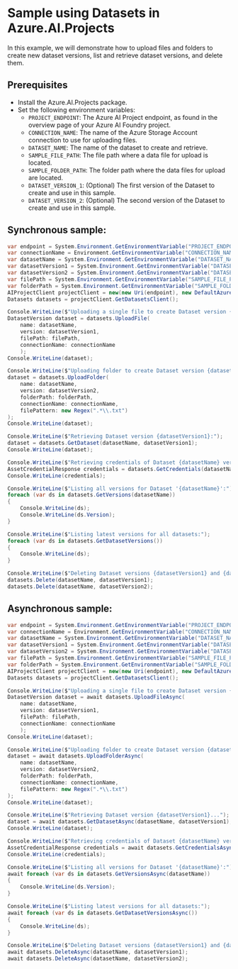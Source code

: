 # Sample using Datasets in Azure.AI.Projects

In this example, we will demonstrate how to upload files and folders to create new dataset versions, list and retrieve dataset versions, and delete them.

## Prerequisites

- Install the Azure.AI.Projects package.
- Set the following environment variables:
  - `PROJECT_ENDPOINT`: The Azure AI Project endpoint, as found in the overview page of your Azure AI Foundry project.
  - `CONNECTION_NAME`: The name of the Azure Storage Account connection to use for uploading files.
  - `DATASET_NAME`: The name of the dataset to create and retrieve.
  - `SAMPLE_FILE_PATH`: The file path where a data file for upload is located.
  - `SAMPLE_FOLDER_PATH`: The folder path where the data files for upload are located.
  - `DATASET_VERSION_1`: (Optional) The first version of the Dataset to create and use in this sample.
  - `DATASET_VERSION_2`: (Optional) The second version of the Dataset to create and use in this sample.

## Synchronous sample:
```C# Snippet:AI_Projects_DatasetsExampleSync
var endpoint = System.Environment.GetEnvironmentVariable("PROJECT_ENDPOINT");
var connectionName = Environment.GetEnvironmentVariable("CONNECTION_NAME");
var datasetName = System.Environment.GetEnvironmentVariable("DATASET_NAME");
var datasetVersion1 = System.Environment.GetEnvironmentVariable("DATASET_VERSION_1") ?? "1.0";
var datasetVersion2 = System.Environment.GetEnvironmentVariable("DATASET_VERSION_2") ?? "2.0";
var filePath = System.Environment.GetEnvironmentVariable("SAMPLE_FILE_PATH") ?? "sample_folder/sample_file1.txt";
var folderPath = System.Environment.GetEnvironmentVariable("SAMPLE_FOLDER_PATH") ?? "sample_folder";
AIProjectClient projectClient = new(new Uri(endpoint), new DefaultAzureCredential());
Datasets datasets = projectClient.GetDatasetsClient();

Console.WriteLine($"Uploading a single file to create Dataset version {datasetVersion1}:");
DatasetVersion dataset = datasets.UploadFile(
    name: datasetName,
    version: datasetVersion1,
    filePath: filePath,
    connectionName: connectionName
    );
Console.WriteLine(dataset);

Console.WriteLine($"Uploading folder to create Dataset version {datasetVersion2}:");
dataset = datasets.UploadFolder(
    name: datasetName,
    version: datasetVersion2,
    folderPath: folderPath,
    connectionName: connectionName,
    filePattern: new Regex(".*\\.txt")
);
Console.WriteLine(dataset);

Console.WriteLine($"Retrieving Dataset version {datasetVersion1}:");
dataset = datasets.GetDataset(datasetName, datasetVersion1);
Console.WriteLine(dataset);

Console.WriteLine($"Retrieving credentials of Dataset {datasetName} version {datasetVersion1}:");
AssetCredentialResponse credentials = datasets.GetCredentials(datasetName, datasetVersion1);
Console.WriteLine(credentials);

Console.WriteLine($"Listing all versions for Dataset '{datasetName}':");
foreach (var ds in datasets.GetVersions(datasetName))
{
    Console.WriteLine(ds);
    Console.WriteLine(ds.Version);
}

Console.WriteLine($"Listing latest versions for all datasets:");
foreach (var ds in datasets.GetDatasetVersions())
{
    Console.WriteLine(ds);
}

Console.WriteLine($"Deleting Dataset versions {datasetVersion1} and {datasetVersion2}:");
datasets.Delete(datasetName, datasetVersion1);
datasets.Delete(datasetName, datasetVersion2);
```


## Asynchronous sample:
```C# Snippet:AI_Projects_DatasetsExampleAsync
var endpoint = System.Environment.GetEnvironmentVariable("PROJECT_ENDPOINT");
var connectionName = Environment.GetEnvironmentVariable("CONNECTION_NAME");
var datasetName = System.Environment.GetEnvironmentVariable("DATASET_NAME");
var datasetVersion1 = System.Environment.GetEnvironmentVariable("DATASET_VERSION_1") ?? "1.0";
var datasetVersion2 = System.Environment.GetEnvironmentVariable("DATASET_VERSION_2") ?? "2.0";
var filePath = System.Environment.GetEnvironmentVariable("SAMPLE_FILE_PATH") ?? "sample_folder/sample_file1.txt";
var folderPath = System.Environment.GetEnvironmentVariable("SAMPLE_FOLDER_PATH") ?? "sample_folder";
AIProjectClient projectClient = new(new Uri(endpoint), new DefaultAzureCredential());
Datasets datasets = projectClient.GetDatasetsClient();

Console.WriteLine($"Uploading a single file to create Dataset version {datasetVersion1}...");
DatasetVersion dataset = await datasets.UploadFileAsync(
    name: datasetName,
    version: datasetVersion1,
    filePath: filePath,
    connectionName: connectionName
    );
Console.WriteLine(dataset);

Console.WriteLine($"Uploading folder to create Dataset version {datasetVersion2}...");
dataset = await datasets.UploadFolderAsync(
    name: datasetName,
    version: datasetVersion2,
    folderPath: folderPath,
    connectionName: connectionName,
    filePattern: new Regex(".*\\.txt")
);
Console.WriteLine(dataset);

Console.WriteLine($"Retrieving Dataset version {datasetVersion1}...");
dataset = await datasets.GetDatasetAsync(datasetName, datasetVersion1);
Console.WriteLine(dataset);

Console.WriteLine($"Retrieving credentials of Dataset {datasetName} version {datasetVersion1}:");
AssetCredentialResponse credentials = await datasets.GetCredentialsAsync(datasetName, datasetVersion1);
Console.WriteLine(credentials);

Console.WriteLine($"Listing all versions for Dataset '{datasetName}':");
await foreach (var ds in datasets.GetVersionsAsync(datasetName))
{
    Console.WriteLine(ds.Version);
}

Console.WriteLine($"Listing latest versions for all datasets:");
await foreach (var ds in datasets.GetDatasetVersionsAsync())
{
    Console.WriteLine(ds);
}

Console.WriteLine($"Deleting Dataset versions {datasetVersion1} and {datasetVersion2}...");
await datasets.DeleteAsync(datasetName, datasetVersion1);
await datasets.DeleteAsync(datasetName, datasetVersion2);
```
